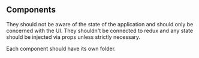 ## Components

They should not be aware of the state of the application and should only be concerned with the UI.
They shouldn't be connected to redux and any state should be injected via props unless strictly necessary.

Each component should have its own folder.

